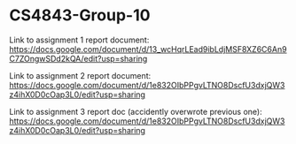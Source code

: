# CS4843-Group-10
Link to assignment 1 report document: https://docs.google.com/document/d/13_wcHqrLEad9ibLdjMSF8XZ6C6An9C7ZOngwSDd2kQA/edit?usp=sharing

Link to assignment 2 report document: https://docs.google.com/document/d/1e832OIbPPgvLTNO8DscfU3dxjQW3z4ihX0D0cOap3L0/edit?usp=sharing

Link to assignment 3 report doc (accidently overwrote previous one): https://docs.google.com/document/d/1e832OIbPPgvLTNO8DscfU3dxjQW3z4ihX0D0cOap3L0/edit?usp=sharing
